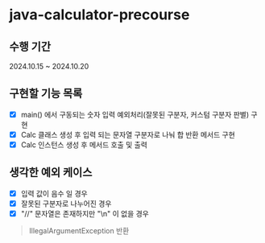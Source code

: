 # java-calculator-precourse

## 수행 기간
2024.10.15 ~ 2024.10.20

## 구현할 기능 목록
- [x] main() 에서 구동되는 숫자 입력 예외처리(잘못된 구분자, 커스텀 구분자 판별) 구현
- [x] Calc 클래스 생성 후 입력 되는 문자열 구분자로 나눠 합 반환 메서드 구현
- [x] Calc 인스턴스 생성 후 메서드 호출 및 출력

## 생각한 예외 케이스
- [x] 입력 값이 음수 일 경우
- [x] 잘못된 구분자로 나누어진 경우
- [x] "//" 문자열은 존재하지만 "\n" 이 없을 경우
> IllegalArgumentException 반환

